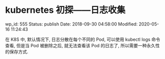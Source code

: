 # kubernetes 初探——日志收集


wp_id: 555
Status: publish
Date: 2018-09-30 04:58:00
Modified: 2020-05-16 11:24:43



在 K8S 中, 默认情况下, 日志分散在每个不同的 Pod, 可以使用 kubectl logs 命令查看, 但是当
Pod 被删除之后, 就无法查看该 Pod 的日志了, 所以需要一种永久性的保存方式.
